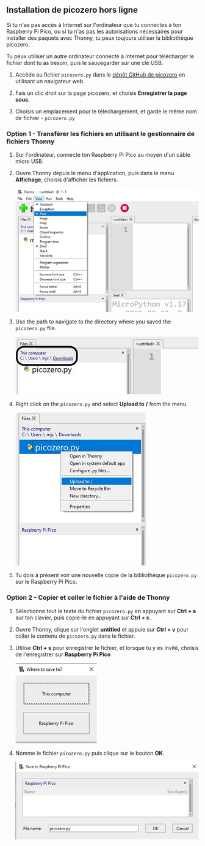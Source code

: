 ## Installation de picozero hors ligne

Si tu n'as pas accès à Internet sur l'ordinateur que tu connectes à ton Raspberry Pi Pico, ou si tu n'as pas les autorisations nécessaires pour installer des paquets avec Thonny, tu peux toujours utiliser la bibliothèque picozero.

Tu peux utiliser un autre ordinateur connecté à internet pour télécharger le fichier dont tu as besoin, puis le sauvegarder sur une clé USB.

1. Accède au fichier `picozero.py` dans le [dépôt GitHub de picozero](https://raw.githubusercontent.com/RaspberryPiFoundation/picozero/master/picozero/picozero.py?token=GHSAT0AAAAAABRLTKWZCT53CGKBFHMJGE54YSC762A) en utilisant un navigateur web.

2. Fais un clic droit sur la page picozero, et choisis **Enregistrer la page sous**.

3. Choisis un emplacement pour le téléchargement, et garde le même nom de fichier - `picozero.py`

### Option 1 - Transférer les fichiers en utilisant le gestionnaire de fichiers Thonny

1. Sur l'ordinateur, connecte ton Raspberry Pi Pico au moyen d'un câble micro USB.

2. Ouvre Thonny depuis le menu d'application, puis dans le menu **Affichage**, choisis d'afficher les fichiers.

    ![View menu selected and files has been checked](images/view_files.jpg)

3. Use the path to navigate to the directory where you saved the `picozero.py` file.

    ![file path highlighted in the Files tab in Thonny](images/navigate_downloads.jpg)

4. Right click on the `picozero.py` and select **Upload to /** from the menu.

    ![context menu displayed with upload to / selected](images/upload_files.jpg)

5. Tu dois à présent voir une nouvelle copie de la bibliothèque `picozero.py` sur le Raspberry Pi Pico.

### Option 2 - Copier et coller le fichier à l'aide de Thonny

1. Sélectionne tout le texte du fichier `picozero.py` en appuyant sur **Ctrl + a** sur ton clavier, puis copie-le en appuyant sur **Ctrl + c**.

2. Ouvre Thonny, clique sur l'onglet **untitled** et appuie sur **Ctrl + v** pour coller le contenu de `picozero.py` dans le fichier.

3. Utilise **Ctrl + s** pour enregistrer le fichier, et lorsque tu y es invité, choisis de l'enregistrer sur **Raspberry Pi Pico**

    ![affichage de l'option enregistrer affichage Cet ordinateur et Raspberry Pi Pico](images/save_to.jpg)

4. Nomme le fichier `picozero.py` puis clique sur le bouton **OK**.

    ![picozero.py tapé dans le champ Nom de fichier et les boutons OK et Annuler affichés](images/save_file.jpg)

